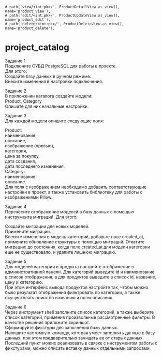     # path('view/<int:pk>/', ProductDetailView.as_view(), name='product_view'),
    # path('edit/<int:pk>/', ProductUpdateView.as_view(), name='product_edit'),
    # path('delete/<int:pk>/', ProductDeleteView.as_view(), name='product_delete'),

# project_catalog
Задание 1\
Подключите СУБД PostgreSQL для работы в проекте.\
Для этого:\
Создайте базу данных в ручном режиме.\
Внесите изменения в настройки подключения.

Задание 2\
В приложении каталога создайте модели:\
Product, Category.\
Опишите для них начальные настройки.

Задание 3\
Для каждой модели опишите следующие поля:

Product:\
наименование,\
описание,\
изображение (превью),\
категория,\
цена за покупку,\
дата создания,\
дата последнего изменения.\
Category:\
наименование,\
описание.\
Для поля с изображением необходимо добавить соответствующие настройки в проект, а также установить библиотеку для работы с изображениями 
Pillow.

Задание 4\
Перенесите отображение моделей в базу данных с помощью инструмента миграций. Для этого:

Создайте миграции для новых моделей.\
Примените миграции.\
Внесите изменения в модель категорий, добавьте поле 
created_at, примените обновление структуры с помощью миграций.
Откатите миграцию до состояния, когда поле created_at
 для модели категории еще не существовало, и удалите лишнюю миграцию.

Задание 5\
Для моделей категории и продукта настройте отображение в административной панели. Для категорий выведите id и наименование в список отображения, а для продуктов выведите в список id, название, цену и категорию.\
При этом интерфейс вывода продуктов настройте так, чтобы можно было результат отображения фильтровать по категории, а также осуществлять поиск по названию и полю описания.

Задание 6\
Через инструмент shell заполните список категорий, а также выберите список категорий, применив произвольные рассмотренные фильтры. В качестве решения приложите скриншот.\
Сформируйте фикстуры для заполнения базы данных.\
Напишите кастомную команду, которая умеет заполнять данные в базу данных, при этом предварительно зачищать ее от старых данных.
Последний пункт можно реализовать в связке с инструментом работы с фикстурами, можно описать вставку данных отдельными запросами.